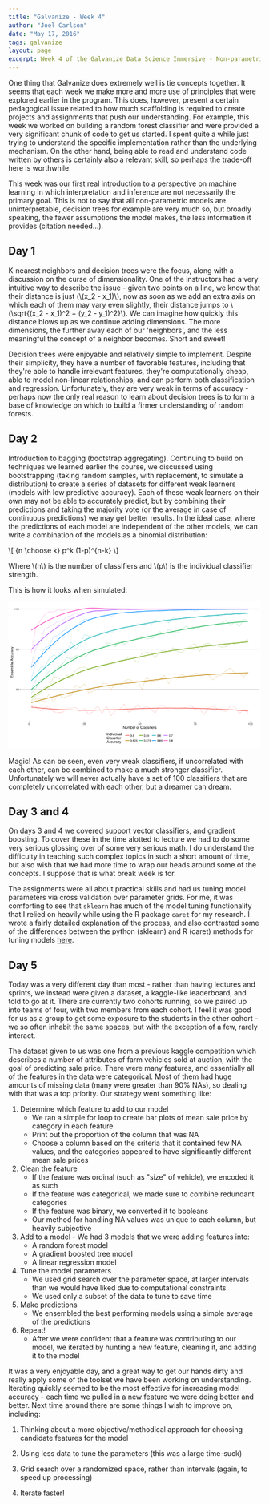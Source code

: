 ```yaml
---
title: "Galvanize - Week 4"
author: "Joel Carlson"
date: "May 17, 2016"
tags: galvanize
layout: page
excerpt: Week 4 of the Galvanize Data Science Immersive - Non-parametric learners  
---
```



One thing that Galvanize does extremely well is tie concepts together. It seems that each week we make more and more use of principles that were explored earlier in the program. This does, however, present a certain pedagogical issue related to how much scaffolding is required to create projects and assignments that push our understanding. For example, this week we worked on building a random forest classifier and were provided a very significant chunk of code to get us started. I spent quite a while just trying to understand the specific implementation rather than the underlying mechanism. On the other hand, being able to read and understand code written by others is certainly also a relevant skill, so perhaps the trade-off here is worthwhile.

This week was our first real introduction to a perspective on machine learning in which interpretation and inference are not necessarily the primary goal. This is not to say that all non-parametric models are uninterpretable, decision trees for example are very much so, but broadly speaking, the fewer assumptions the model makes, the less information it provides (citation needed...).

## Day 1

K-nearest neighbors and decision trees were the focus, along with a discussion on the curse of dimensionality. One of the instructors had a very intuitive way to describe the issue - given two points on a line, we know that their distance is just (\\(x_2 - x_1)\\), now as soon as we add an extra axis on which each of them may vary even slightly, their distance jumps to \\(\sqrt{(x_2 -  x_1)^2 + (y_2 - y_1)^2}\\). We can imagine how quickly this distance blows up as we continue adding dimensions. The more dimensions, the further away each of our 'neighbors', and the less meaningful the concept of a neighbor becomes. Short and sweet!

Decision trees were enjoyable and relatively simple to implement. Despite their simplicity, they have a number of favorable features, including that they're able to handle irrelevant features, they're computationally cheap, able to model non-linear relationships, and can perform both classification and regression. Unfortunately, they are very weak in terms of accuracy - perhaps now the only real reason to learn about decision trees is to form a base of knowledge on which to build a firmer understanding of random forests.  

## Day 2

Introduction to bagging (bootstrap aggregating). Continuing to build on techniques we learned earlier the course, we discussed using bootstrapping (taking random samples, with replacement, to simulate a distribution) to create a series of datasets for different weak learners (models with low predictive accuracy). Each of these weak learners on their own may not be able to accurately predict, but by combining their predictions and taking the majority vote (or the average in case of continuous predictions) we may get better results. In the ideal case, where the predictions of each model are independent of the other models, we can write a combination of the models as a binomial distribution:

\\[
{n \choose k} p^k (1-p)^{n-k}
\\]

Where \\(n\\) is the number of classifiers and \\(p\\) is the individual classifier strength.

This is how it looks when simulated:


<img src="https://raw.githubusercontent.com/joelcarlson/joelcarlson.github.io/master/figs/Galvanize/BinomSim.png"/>

Magic! As can be seen, even very weak classifiers, if uncorrelated with each other, can be combined to make a much stronger classifier. Unfortunately we will never actually have a set of 100 classifiers that are completely uncorrelated with each other, but a dreamer can dream.

## Day 3 and 4

On days 3 and 4 we covered support vector classifiers, and gradient boosting. To cover these in the time alotted to lecture we had to do some very serious glossing over of some very serious math. I do understand the difficulty in teaching such complex topics in such a short amount of time, but also wish that we had more time to wrap our heads around some of the concepts. I suppose that is what break week is for.

The assignments were all about practical skills and had us tuning model parameters via cross validation over parameter grids. For me, it was comforting to see that `sklearn` has much of the model tuning functionality that I relied on heavily while using the R package `caret` for my research. I wrote a fairly detailed explanation of the process, and also contrasted some of the differences between the python (sklearn) and R (caret) methods for tuning models [here](http://joelcarlson.github.io/2016/05/14/RvsPython-GridSearch/).

## Day 5

Today was a very different day than most - rather than having lectures and sprints, we instead were given a dataset, a kaggle-like leaderboard, and told to go at it. There are currently two cohorts running, so we paired up into teams of four, with two members from each cohort. I feel it was good for us as a group to get some exposure to the students in the other cohort - we so often inhabit the same spaces, but with the exception of a few, rarely interact.

The dataset given to us was one from a previous kaggle competition which describes a number of attributes of farm vehicles sold at auction, with the goal of predicting sale price. There were many features, and essentially all of the features in the data were categorical. Most of them had huge amounts of missing data (many were greater than 90% NAs), so dealing with that was a top priority. Our strategy went something like:

  1. Determine which feature to add to our model
      - We ran a simple for loop to create bar plots of mean sale price by category in each feature
      - Print out the proportion of the column that was NA
      - Choose a column based on the criteria that it contained few NA values, and the categories appeared to have significantly different mean sale prices
  2. Clean the feature
      - If the feature was ordinal (such as "size" of vehicle), we encoded it as such
      - If the feature was categorical, we made sure to combine redundant categories
      - If the feature was binary, we converted it to booleans
      - Our method for handling NA values was unique to each column, but heavily subjective
  3. Add to a model
    - We had 3 models that we were adding features into:
      - A random forest model
      - A gradient boosted tree model
      - A linear regression model
  4. Tune the model parameters
      - We used grid search over the parameter space, at larger intervals than we would have liked due to computational constraints
      - We used only a subset of the data to tune to save time
  5. Make predictions
      - We ensembled the best performing models using a simple average of the predictions
  6. Repeat!
      - After we were confident that a feature was contributing to our model, we iterated by hunting a new feature, cleaning it, and adding it to the model

It was a very enjoyable day, and a great way to get our hands dirty and really apply some of the toolset we have been working on understanding. Iterating quickly seemed to be the most effective for increasing model accuracy - each time we pulled in a new feature we were doing better and better. Next time around there are some things I wish to improve on, including:

  1. Thinking about a more objective/methodical approach for choosing candidate features for the model

  2. Using less data to tune the parameters (this was a large time-suck)

  3. Grid search over a randomized space, rather than intervals (again, to speed up processing)
  
  4. Iterate faster!
